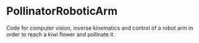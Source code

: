 # PollinatorRoboticArm
Code for computer vision, inverse kinematics and control of a robot arm in order to reach a kiwi flower and pollinate it.

